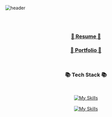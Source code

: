 ![header](https://capsule-render.vercel.app/api?type=waving&height=300&Hello&text=Brostone&fontSize=50&color=#00a000)
<div align="center">
<br/>
<br/>

<h3><a href="https://www.notion.so/1723bb10746f80bc8dcdf971c91bffb4?pvs=4" target="_blank">📰 Resume 📰</a></h3>
<h3><a href="https://drive.google.com/file/d/1tzMSE1u0NuBBNv94CGZ0odi6NKQmPWMk/view?usp=sharing" target="_blank">📕 Portfolio 📕</a></h3>

<br/>

<h3 align="center">📚 Tech Stack 📚</h3>
<br/>

[![My Skills](https://skillicons.dev/icons?i=java,spring,mysql)](https://skillicons.dev)
<br/>
<br/>
[![My Skills](https://skillicons.dev/icons?i=aws,docker,jenkins,nginx)](https://skillicons.dev)

<br/>
<br/>
</div>
